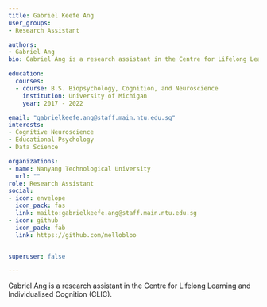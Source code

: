 ```yaml
---
title: Gabriel Keefe Ang
user_groups:
- Research Assistant

authors:
- Gabriel Ang
bio: Gabriel Ang is a research assistant in the Centre for Lifelong Learning and Individualised Cognition (CLIC).

education:
  courses:
  - course: B.S. Biopsychology, Cognition, and Neuroscience
    institution: University of Michigan
    year: 2017 - 2022

email: "gabrielkeefe.ang@staff.main.ntu.edu.sg"
interests:
- Cognitive Neuroscience
- Educational Psychology
- Data Science

organizations:
- name: Nanyang Technological University
  url: ""
role: Research Assistant
social:
- icon: envelope
  icon_pack: fas
  link: mailto:gabrielkeefe.ang@staff.main.ntu.edu.sg
- icon: github
  icon_pack: fab
  link: https://github.com/mellobloo


superuser: false

---
```


Gabriel Ang is a research assistant in the Centre for Lifelong Learning and Individualised Cognition (CLIC).
